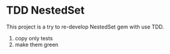 # TDD NestedSet

This project is a try to re-develop NestedSet gem with use TDD.

1) copy only tests
2) make them green
